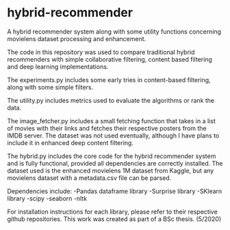 # hybrid-recommender
A hybrid recommender system along with some utility functions concerning movielens dataset processing and enhancement.

The code in this repository was used to compare traditional hybrid recommenders with simple collaborative filtering, content based filtering and deep learning implementations.

The experiments.py includes some early tries in content-based filtering, along with some simple filters.

The utility.py includes metrics used to evaluate the algorithms or rank the data.

The image_fetcher.py includes a small fetching function that takes in a list of movies with their links and fetches their respective posters from the IMDB server. The dataset was not used eventually, although I have plans to include it in enhanced deep content filtering.

The hybrid.py includes the core code for the hybrid recommender system and is fully functional, provided all dependencies are correctly installed. The dataset used is the enhanced movielens 1M dataset from Kaggle, but any movielens dataset with a metadata.csv file can be parsed.

Dependencies include:
-Pandas dataframe library
-Surprise library
-SKlearn library
-scipy
-seaborn
-nltk

For installation instructions for each library, please refer to their respective github repositories.
This work was created as part of a BSc thesis. (5/2020)
